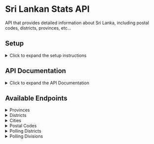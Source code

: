 # Sri Lankan Stats API
API that provides detailed information about Sri Lanka, including postal codes, districts, provinces, etc... 

## Setup

<details>
  <summary>Click to expand the setup instructions</summary> <br>
    
Clone the repository <br>
```
git clone https://github.com/sameera-madushan/Sri-Lankan-Stats-API.git
```

Change directories into web <br>
```
cd Sri-Lankan-Stats-API/
```

Install composer <br>
```
composer install
```

Create the .env file by duplicating the .env.example file <br>
```
cp .env.example .env
```

Set the APP_KEY value <br>
```
php artisan key:generate
```

Clear your cache & config (OPTIONAL)
``` 
php artisan cache:clear && php artisan config:clear
```

Run migrations and seeds
``` 
php artisan migrate --seed
```

Finally, run your project in the browser!
```
php artisan serve
```
</details>

## API Documentation

<details>
  <summary>Click to expand the API Documentation</summary> <br>

This project uses L5-Swagger to generate API documentation. To generate the documentation, run the following command:

```
php artisan l5-swagger:generate
```

Once generated, you can view the API documentation by visiting:

```
http://127.0.0.1:8000/api/documentation
```
</details>

## Available Endpoints

<details>
  <summary>Provinces</summary>

- **GET** `/v1/provinces`  
  Get all provinces.
  
- **GET** `/v1/provinces/get-districts/{province}`  
  Get all districts in a province.
  
- **GET** `/v1/provinces/get-cities/{province}`  
  Get all cities in a province.
  
- **GET** `/v1/provinces/get-map/{province}`  
  Get the map of a province.
  
</details>

<details>
  <summary>Districts</summary>

- **GET** `/v1/districts`  
  Get all districts.
  
- **GET** `/v1/districts/get-cities/{district}`  
  Get all cities in a district.
  
- **GET** `/v1/districts/get-province/{district}`  
  Get the province of a district.
  
- **GET** `/v1/districts/get-map/{district}`  
  Get the map of a district.
  
</details>

<details>
  <summary>Cities</summary>

- **GET** `/v1/cities`  
  Get all cities.
  
- **GET** `/v1/cities/get-district/{city}`  
  Get the district of a city.
  
- **GET** `/v1/cities/get-province/{city}`  
  Get the province of a city.
  
</details>

<details>
  <summary>Postal Codes</summary>

- **GET** `/v1/postal-codes`  
  Get all postal codes.
  
- **GET** `/v1/postal-codes/get-post-office/{postal_code}`  
  Get the post office of a postal code.
  
- **GET** `/v1/postal-codes/get-postal-code/{post_office_name}`  
  Get the postal code of a post office name.
  
</details>

<details>
  <summary>Polling Districts</summary>

- **GET** `/v1/polling-districts`  
  Get all polling districts.
  
- **GET** `/v1/polling-districts/get-polling-divisions/{polling_district}`  
  Get all polling divisions of a polling district.
  
</details>

<details>
  <summary>Polling Divisions</summary>

- **GET** `/v1/polling-divisions`  
  Get all polling divisions.
  
- **GET** `/v1/polling-divisions/get-polling-district/{polling_division}`  
  Get the polling district of a polling division.
  
</details>


  

  
